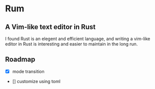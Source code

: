 # Rum
A Vim-like text editor in Rust
---

I found Rust is an elegent and efficient language, and writing a vim-like editor in Rust is interesting and easier to maintain in the long run.

## Roadmap

- [x] mode transition
- [] customize using toml
